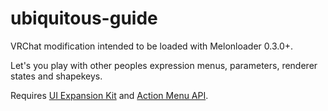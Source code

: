 # ubiquitous-guide

VRChat modification intended to be loaded with Melonloader 0.3.0+.

Let's you play with other peoples expression menus, parameters, renderer states and shapekeys.

Requires [UI Expansion Kit](https://github.com/knah/VRCMods/releases) and [Action Menu API](https://github.com/gompocp/ActionMenuApi/releases).
